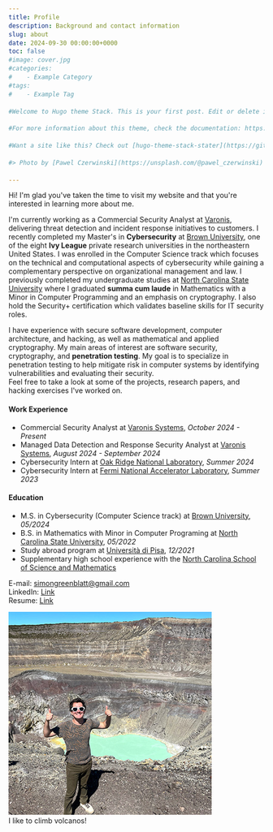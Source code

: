 ```yaml
---
title: Profile
description: Background and contact information
slug: about
date: 2024-09-30 00:00:00+0000
toc: false
#image: cover.jpg
#categories:
#    - Example Category
#tags:
#    - Example Tag

#Welcome to Hugo theme Stack. This is your first post. Edit or delete it, then start writing!

#For more information about this theme, check the documentation: https://docs.stack.jimmycai.com/

#Want a site like this? Check out [hugo-theme-stack-stater](https://github.com/CaiJimmy/#hugo-theme-stack-starter)

#> Photo by [Pawel Czerwinski](https://unsplash.com/@pawel_czerwinski) on [Unsplash](https://#unsplash.com/)

---
```


Hi! I'm glad you've taken the time to visit my website and that you're interested in learning more about me.

I'm currently working as a Commercial Security Analyst at [Varonis](https://www.varonis.com/), delivering threat detection and incident response initiatives to customers. I recently completed my Master's in **Cybersecurity** at [Brown University](https://www.brown.edu/), one of the eight **Ivy League** private research universities in the northeastern United States. I was enrolled in the Computer Science track which focuses on the technical and computational aspects of cybersecurity while gaining a complementary perspective on organizational management and law. I previously completed my undergraduate studies at [North Carolina State University](https://www.ncsu.edu/) where I graduated **summa cum laude** in Mathematics with a Minor in Computer Programming and an emphasis on cryptography. I also hold the Security+ certification which validates baseline skills for IT security roles.

I have experience with secure software development, computer architecture, and hacking, as well as mathematical and applied cryptography. My main areas of interest are software security, cryptography, and **penetration testing**. My goal is to specialize in penetration testing to help mitigate risk in computer systems by identifying vulnerabilities and evaluating their security.  
Feel free to take a look at some of the projects, research papers, and hacking exercises I've worked on.

#### Work Experience

- Commercial Security Analyst at [Varonis Systems](https://www.varonis.com/), *October 2024 - Present*
- Managed Data Detection and Response Security Analyst at [Varonis Systems](https://www.varonis.com/), *August 2024 - September 2024*
- Cybersecurity Intern at [Oak Ridge National Laboratory](https://www.ornl.gov/), *Summer 2024*
- Cybersecurity Intern at [Fermi National Accelerator Laboratory](https://www.fnal.gov/), *Summer 2023*

#### Education

- M.S. in Cybersecurity (Computer Science track) at [Brown University](https://www.brown.edu/), *05/2024*
- B.S. in Mathematics with Minor in Computer Programing at [North Carolina State University](https://www.ncsu.edu/), *05/2022*
- Study abroad program at [Università di Pisa](https://www.unipi.it/), *12/2021*
- Supplementary high school experience with the [North Carolina School of Science and Mathematics](https://www.ncssm.edu/)

E-mail: [simongreenblatt@gmail.com](mailto:simongreenblatt@gmail.com)  
LinkedIn: [Link](https://www.linkedin.com/in/simon-greenblatt)  
Resume: [Link](resume_cyber.pdf)

![ ](climb.jpg)  
I like to climb volcanos!
